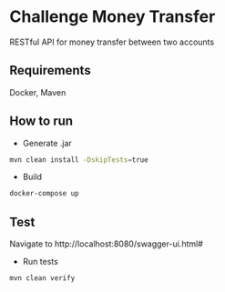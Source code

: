 # Challenge Money Transfer   

RESTful API for money transfer between two accounts

## Requirements

Docker, Maven

## How to run

- Generate .jar 

```bash
mvn clean install -DskipTests=true
```
- Build

```bash
docker-compose up
```

## Test 
Navigate to http://localhost:8080/swagger-ui.html# 

- Run tests

```bash
mvn clean verify
```


